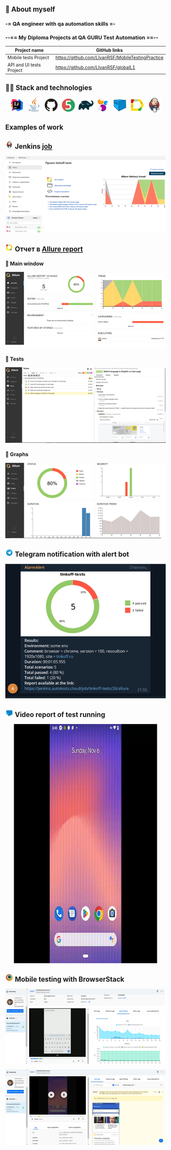 ## :scroll: About myself

### -= QA engineer with qa automation skills =-

### --== My Diploma Projects at QA GURU Test Automation ==--

| Project name             | GitHub links                                      |
|--------------------------|---------------------------------------------------|
| Mobile tests Project     | https://github.com/LIvanRSF/MobileTestingPractice |
| API and UI tests Project | https://github.com/LIvanRSF/globalL1              |

## :technologist: Stack and technologies

<p align="center">
<a href="https://www.jetbrains.com/idea/"><img src="images/logo/Idea.svg" width="50" height="50"  alt="IDEA"/></a>
<a href="https://www.java.com/"><img src="images/logo/Java.svg" width="50" height="50"  alt="Java"/></a>
<a href="https://github.com/"><img src="images/logo/GitHub.svg" width="50" height="50"  alt="Github"/></a>
<a href="https://junit.org/junit5/"><img src="images/logo/Junit5.svg" width="50" height="50"  alt="JUnit 5"/></a>
<a href="https://gradle.org/"><img src="images/logo/Gradle.svg" width="50" height="50"  alt="Gradle"/></a>
<a href="https://selenide.org/"><img src="images/logo/Selenide.svg" width="50" height="50"  alt="Selenide"/></a>
<a href="https://aerokube.com/selenoid/"><img src="images/logo/Selenoid.svg" width="50" height="50"  alt="Selenoid"/></a>
<a href="https://github.com/allure-framework/allure2"><img src="images/logo/Allure.svg" width="50" height="50"  alt="Allure"/></a>
<a href="https://www.jenkins.io/"><img src="images/logo/Jenkins.svg" width="50" height="50"  alt="Jenkins"/></a>
</p>

## Examples of work

## <img src="images/logo/Jenkins.svg" width="25" height="25"  alt="Jenkins"/></a> Jenkins <a target="_blank" href="https://jenkins.autotests.cloud/job/tinkoff-tests/"> job </a>

<p align="center">
<a href="https://jenkins.autotests.cloud/job/tinkoff-tests/"><img src="images/screenshots/Jenkins.png" alt="Jenkins"/></a>
</p>







## <img src="images/logo/Allure.svg" width="25" height="25"  alt="Allure"/></a> Отчет в <a target="_blank" href="https://jenkins.autotests.cloud/job/tinkoff-tests/11/allure/">Allure report</a>

### :lady_beetle: Main window

<p align="center">
<img title="Allure Overview Dashboard" src="images/screenshots/AllureMain.png">
</p>

### :cherries: Tests

<p align="center">
<img title="Allure Tests" src="images/screenshots/AllureTests.png">
</p>

### :cut_of_meat: Graphs

<p align="center">
<img title="Allure Graphics" src="images/screenshots/AllureGraphs.png">
</p>

## <img src="images/logo/Telegram.svg" width="25" height="25"  alt="Allure"/></a> Telegram notification with alert bot

<p align="center">
<img title="Allure Overview Dashboard" src="images/screenshots/Telegramm.png" >
</p>

## <img src="images/logo/Selenoid.svg" width="25" height="25"  alt="Allure"/></a> Video report of test running

<p align="center">
<img title="Selenoid Video" src="images/gif/BrowserStackVideoTest.gif" width="450" height="750"  alt="video"> 
</p>

## <img src="images/logo/Browserstack.png" width="25" height="25"  alt="Allure"/></a> Mobile testing with BrowserStack

<p align="center">
<img title="BrowserStack graphs" src="images/screenshots/BrowserStackWikiGraphs.png" >
</p>

<p align="center">
<img title="BrowserStack main" src="images/screenshots/BrowserStackWiki.png" >
</p>